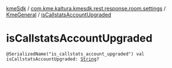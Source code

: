 [kmeSdk](../../index.md) / [com.kme.kaltura.kmesdk.rest.response.room.settings](../index.md) / [KmeGeneral](index.md) / [isCallstatsAccountUpgraded](./is-callstats-account-upgraded.md)

# isCallstatsAccountUpgraded

`@SerializedName("is_callstats_account_upgraded") val isCallstatsAccountUpgraded: `[`String`](https://kotlinlang.org/api/latest/jvm/stdlib/kotlin/-string/index.html)`?`
